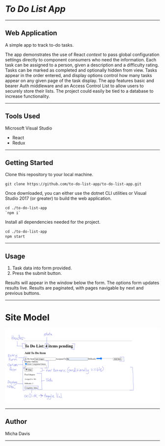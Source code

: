 # ***To Do List App***

---------------------------------

## Web Application

A simple app to track to-do tasks.

The app demonstrates the use of React *context* to pass global configuration settings directly to component consumers who need the information. Each task can be assigned to a person, given a description and a difficulty rating. Tasks can be marked as completed and optionally hidden from view. Tasks appear in the order entered, and display options control how many tasks appear on any given page of the task display. The app features basic and bearer Auth middleware and an Access Control List to allow users to securely store their lists. The project could easily be tied to a database to increase functionality.

---------------------------------

## Tools Used

Microsoft Visual Studio

- React
- Redux

---------------------------------

## Getting Started

Clone this repository to your local machine.

```
git clone https://github.com/to-do-list-app/to-do-list-app.git
```

Once downloaded, you can either use the dotnet CLI utilities or Visual Studio 2017 (or greater) to build the web application.

```
cd ./to-do-list-app
`npm i`
```

Install all dependencies needed for the project.

```
cd ./to-do-list-app
npm start
```

---------------------------------

## Usage

1. Task data into form provided.
2. Press the submit button.

Results will appear in the window below the form. The options form updates results live. Results are paginated, with pages navigable by next and previous buttons.

---------------------------

# Site Model

![](/assets/diagram.png)

---------------------------

## Author

Micha Davis

------------------------------
